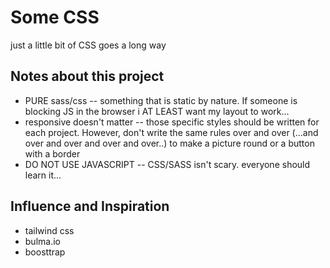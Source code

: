 # Some CSS
 just a little bit of CSS goes a long way

## Notes about this project
* PURE sass/css -- something that is static by nature. If someone is blocking JS in the browser i AT LEAST want my layout to work...
* responsive doesn't matter -- those specific styles should be written for each project. However, don't write the same rules over and over (...and over and over and over and over..) to make a picture round or a button with a border
* DO NOT USE JAVASCRIPT -- CSS/SASS isn't scary. everyone should learn it...

## Influence and Inspiration
* tailwind css
* bulma.io
* boosttrap

